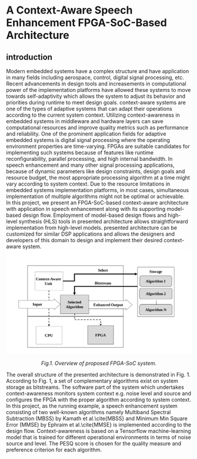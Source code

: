 
# A Context-Aware Speech Enhancement FPGA-SoC-Based Architecture
## introduction
Modern embedded systems have a complex structure and have application in many fields including aerospace, control, digital signal processing, etc. Recent advancements in design tools and increasements in computational power of the implementation platforms have allowed these systems to move towards self-adaptivity which allows the system to adjust its behavior and priorities during runtime to meet design goals. context-aware systems are one of the types of adaptive systems that can adapt their operations according to the current system context. Utilizing context-awareness in embedded systems in middleware and hardware layers can save computational resources and improve quality metrics such as performance and reliability. One of the prominent application fields for adaptive embedded systems is digital signal processing where the operating environment properties are time-varying. FPGAs are suitable candidates for implementing such systems because of features like runtime reconfigurability, parallel processing, and high internal bandwidth.  In speech enhancement and many other signal processing applications, because of dynamic parameters like design constraints, design goals and resource budget, the most appropriate processing algorithm at a time might vary according to system context. Due to the resource limitations in embedded systems implementation platforms, in most cases, simultaneous implementation of multiple algorithms might not be optimal or achievable.\
In this project, we present an FPGA-SoC-based context-aware architecture with application in speech enhancement along with its supporting model-based design flow. Employment of model-based design flows and high-level synthesis (HLS) tools in presented architecture allows straightforward implementation from high-level models. presented architecture can be customized for similar DSP applications and allows the designers and developers of this domain to design and implement their desired context-aware system.
![](./Documentation/Figs/Overview.svg)
<p align="center"> <i> Fig.1. Overview of proposed FPGA-SoC system. </i> </p>

The overall structure of the presented architecture is demonstrated in Fig. 1. According to Fig. 1, a set of complementary algorithms exist on system storage as bitstreams. The software part of the system which undertakes context-awareness monitors system context e.g. noise level and source and configures the FPGA with the proper algorithm according to system context.  In this project, as the running example, a speech enhancement system consisting of two well-known algorithms namely Multiband Spectral Subtraction (MBSS) by Kamath et al.\cite{MBSS} and Minimum Min Square Error (MMSE) by Ephraim et al.\cite{MMSE} is implemented according to the design flow. Context-awareness is based on a Tensorflow machine-learning model that is trained for different operational environments in terms of noise source and level. The PESQ score is chosen for the quality measure and preference criterion for each algorithm.
